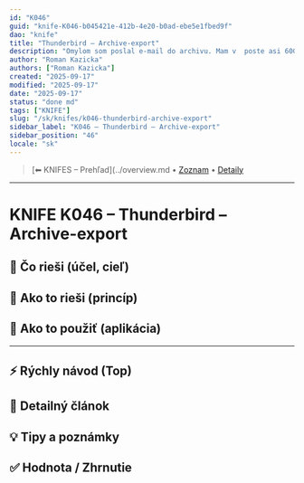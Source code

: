```yaml
---
id: "K046"
guid: "knife-K046-b045421e-412b-4e20-b0ad-ebe5e1fbed9f"
dao: "knife"
title: "Thunderbird – Archive-export"
description: "Omylom som poslal e-mail do archivu. Mam v  poste asi 60GB udajov. Ako to riesit?"
author: "Roman Kazicka"
authors: ["Roman Kazicka"]
created: "2025-09-17"
modified: "2025-09-17"
date: "2025-09-17"
status: "done md"
tags: ["KNIFE"]
slug: "/sk/knifes/k046-thunderbird-archive-export"
sidebar_label: "K046 – Thunderbird – Archive-export"
sidebar_position: "46"
locale: "sk"
---
```

<!-- body:start -->

<!-- nav:knifes -->
> [⬅ KNIFES – Prehľad](../overview.md • [Zoznam](../KNIFE_Overview_List.md) • [Detaily](../KNIFE_Overview_Details.md)
---
# KNIFE K046 – Thunderbird – Archive-export

## 🎯 Čo rieši (účel, cieľ)

## 🧩 Ako to rieši (princíp)

## 🧪 Ako to použiť (aplikácia)

---

## ⚡ Rýchly návod (Top)

## 📜 Detailný článok

## 💡 Tipy a poznámky

## ✅ Hodnota / Zhrnutie
